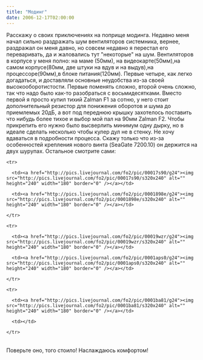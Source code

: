 ```yaml
---
title: "Модинг"
date: 2006-12-17T02:00:00
---
```


Расскажу о своих приключениях на поприще модинга. Недавно меня начал сильно раздражать шум вентиляторов системника, вернее, раздражал он меня давно, но совсем недавно я перестал его переваривать, да и жаловались тут "некоторые" на шум. <lj-cut text="Дальше...">Вентиляторов в корпусе у меня полно: на маме (50мм), на видеокарте(50мм),на самом корпусе(80мм, две штуки на вдув и на выдув),на процессоре(90мм),в блоке питания(120мм). Первые четыре, как легко догадаться, и доставляли основные неудобства из-за своей высокооборотистости. Первые поменять сложно, второй очень сложно, так что надо было как-то разобраться с восьмидесятками. Вместо первой я просто купил тихий Zalman F1 за сотню, у него стоит дополнительный резистор для понижения оборотов и шума до приемлемых 20дБ, а вот под переднюю крышку захотелось поставить что нибудь более тихое и выбор мой пал на 90мм Zalman F2. Чтобы прикрепить его нужно было высверлить минимум одну дырку, но в идеале сделать несколько чтобы кулер дул не в стенку. Не хочу вдаваться в подробности процесса. Скажу только что из-за особенностей крепления нового винта (SeaGate 7200.10) он держится на двух шурупах. Остальное смотрите сами: 

 <!-- Posted pictures -->

  <lj-raw>

  <table>

    <tr>

      <td><a href="http://pics.livejournal.com/fo2/pic/00017s90/g24"><img src="http://pics.livejournal.com/fo2/pic/00017s90/s320x240" alt="" height="240" width="180" border="0" /></a></td>

      <td><a href="http://pics.livejournal.com/fo2/pic/0001898e/g24"><img src="http://pics.livejournal.com/fo2/pic/0001898e/s320x240" alt="" height="240" width="180" border="0" /></a></td>

    </tr>

    <tr>

      <td><a href="http://pics.livejournal.com/fo2/pic/00019wzr/g24"><img src="http://pics.livejournal.com/fo2/pic/00019wzr/s320x240" alt="" height="240" width="180" border="0" /></a></td>

      <td><a href="http://pics.livejournal.com/fo2/pic/0001aps0/g24"><img src="http://pics.livejournal.com/fo2/pic/0001aps0/s320x240" alt="" height="240" width="180" border="0" /></a></td>

    </tr>

    <tr>

      <td><a href="http://pics.livejournal.com/fo2/pic/0001ba81/g24"><img src="http://pics.livejournal.com/fo2/pic/0001ba81/s320x240" alt="" height="240" width="180" border="0" /></a></td>

      <td></td>

    </tr>

  </table>

  </lj-raw>

  <!-- End of Posted pictures -->

Поверьте оно, того стоило! Наслаждаюсь комфортом!
